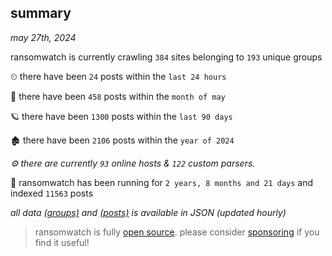 
## summary
_may 27th, 2024_

ransomwatch is currently crawling `384` sites belonging to `193` unique groups

⏲ there have been `24` posts within the `last 24 hours`

🦈 there have been `458` posts within the `month of may`

🪐 there have been `1300` posts within the `last 90 days`

🏚 there have been `2106` posts within the `year of 2024`

_⚙️ there are currently `93` online hosts & `122` custom parsers._

🦕 ransomwatch has been running for `2 years, 8 months and 21 days` and indexed `11563` posts

_all data  [(groups)](http://ransomwhat.telemetry.ltd/groups) and [(posts)](http://ransomwhat.telemetry.ltd/posts) is available in JSON (updated hourly)_

> ransomwatch is fully [open source](https://github.com/joshhighet/ransomwatch#ransomwatch--). please consider [sponsoring](https://github.com/sponsors/joshhighet) if you find it useful!
